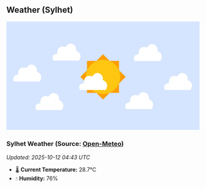 ## Weather (Sylhet)
![](/weather.webp)
<!-- WEATHER-START -->
### Sylhet Weather (Source: [Open-Meteo](https://open-meteo.com))
_Updated: 2025-10-12 04:43 UTC_
* 🌡️ **Current Temperature:** 28.7°C
* 💧 **Humidity:** 76%
<!-- WEATHER-END -->






























































































































































